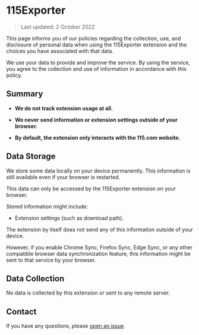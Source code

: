 # 115Exporter

> Last updated: 2 October 2022

This page informs you of our policies regarding the collection, use, and disclosure of personal data when using the 115Exporter extension and the choices you have associated with that data.

We use your data to provide and improve the service. By using the service, you agree to the collection and use of information in accordance with this policy.

## Summary

- **We do not track extension usage at all.**

- **We never send information or extension settings outside of your browser.**

- **By default, the extension only interacts with the 115.com website.**

## Data Storage

We store some data locally on your device permanently. This information is still available even if your browser is restarted. 

This data can only be accessed by the 115Exporter extension on your browser.

Stored information might include:

- Extension settings (such as download path).

The extension by itself does not send any of this information outside of your device. 

However, if you enable Chrome Sync, Firefox Sync, Edge Sync, or any other compatible browser data synchronization feature, this information might be sent to that service by your browser.

## Data Collection

No data is collected by this extension or sent to any remote server.

## Contact

If you have any questions, please [open an issue](https://github.com/acgotaku/115/issues/new).

